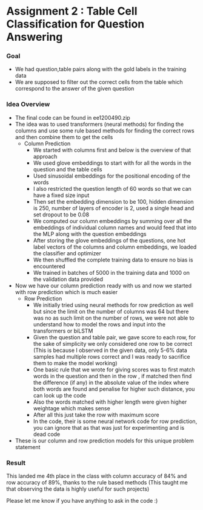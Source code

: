 # Assignment 2 : Table Cell Classification for Question Answering
### Goal
- We had question,table pairs along with the gold labels in the training data
- We are supposed to filter out the correct cells from the table which correspond to the answer of the given question

### Idea Overview
- The final code can be found in ee1200490.zip
- The idea was to used transformers (neural methods) for finding the columns and use some rule based methods for finding the correct rows and then combine them to get the cells
  - Column Prediction
    - We started with columns first and below is the overview of that approach
    - We used glove embeddings to start with for all the words in the question and the table cells
    - Used sinusoidal embeddings for the positional encoding of the words
    - I also restricted the question length of 60 words so that we can have a fixed size input 
    - Then set the embedding dimension to be 100, hidden dimension is 250, number of layers of encoder is 2, used a single head and set dropout to be 0.08
    - We computed our column embeddings by summing over all the embeddings of individual column names and would feed that into the MLP along with the question embeddings
    - After storing the glove embeddings of the questions, one hot label vectors of the columns and column embeddings, we loaded the classifier and optimizer 
    - We then shuffled the complete training data to ensure no bias is encountered
    - We trained in batches of 5000 in the training data and 1000 on the validation data provided
- Now we have our column prediction ready with us and now we started with row prediction which is much easier
  - Row Prediction
    - We initially tried using neural methods for row prediction as well but since the limit on the number of columns was 64 but there was no as such limit on the number of rows, we were not able to understand how to model the rows and input into the transformers or biLSTM
    - Given the question and table pair, we gave score to each row, for the sake of simplicity we only considered one row to be correct (This is because I observed in the given data, only 5-6% data samples had multiple rows correct and I was ready to sacrifice them to make the model working)
    - One basic rule that we wrote for giving scores was to first match words in the question and then in the row , if matched then find the difference (if any) in the absolute value of the index where both words are found and penalise for higher such distance, you can look up the code
    - Also the words matched with higher length were given higher weightage which makes sense
    - After all this just take the row with maximum score
    - In the code, their is some neural network code for row prediction, you can ignore that as that was just for experimenting and is dead code
- These is our column and row prediction models for this unique problem statement

### Result
This landed me 4th place in the class with column accuracy of 84% and row accuracy of 89%, thanks to the rule based methods (This taught me that observing the data is highly useful for such projects)

Please let me know if you have anything to ask in the code :)